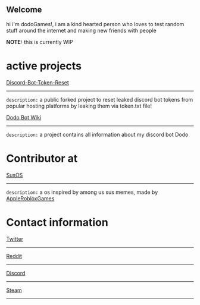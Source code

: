 ## Welcome 

hi i'm dodoGames!, i am a kind hearted person who loves to test random stuff around the internet and making new friends with people


**NOTE:** this is currently WIP


# active projects
[Discord-Bot-Token-Reset](https://github.com/DodoGames7/discord-bot-token-reset)
****
`description:` a public forked project to reset leaked discord bot tokens from popular hosting platforms by leaking them via token.txt file!

[Dodo Bot Wiki](https://github.com/DodoGames7/Dodo-Bot-Wiki)
****
`description:` a project contains all information about my discord bot Dodo

# Contributor at 
[SusOS](https://github.com/SusOS-Official/SusOS)
****
`description:` a os inspired by among us sus memes, made by [AppleRobloxGames](https://applerobloxgames-team.github.io/applerobloxgames-website/Aboutme.html)

# Contact information

[Twitter](https://twitter.com/dodoGames14)
****

[Reddit](https://www.reddit.com/user/dodoGames7) 
****

[Discord](https://discord.gg/pFwKjAaZvj)
****

[Steam](https://steamcommunity.com/id/dodoGames7/)
****

